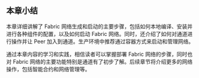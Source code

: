 ## 本章小结

本章详细讲解了 Fabric 网络生成和启动的主要步骤，包括如何本地编译、安装并进行各种组件的配置，以及如何启动 Fabric 网络。同时，还介绍了如何对通道进行操作并让 Peer 加入到通道。生产环境中推荐通过容器方式来启动和管理网络。

通过本章内容的学习和实践，相信读者可以掌握部署 Fabric 网络的步骤，同时也对 Fabric 网络的主要功能特别是通道有了初步了解。后续章节将介绍更多的网络操作，包括智能合约和网络管理等。
